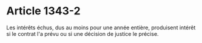 # Article 1343-2

Les intérêts échus, dus au moins pour une année entière, produisent intérêt si le contrat l'a prévu ou si une décision de justice le précise.
